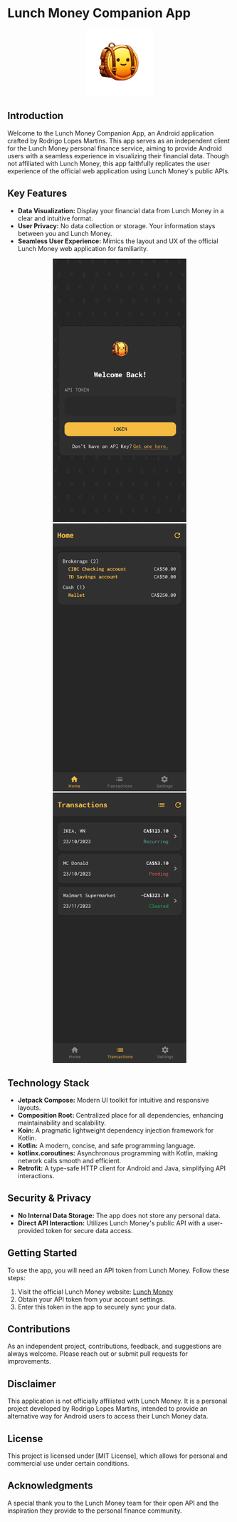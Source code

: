 # Lunch Money Companion App

<p align="center">
  <img src="https://github.com/Rodrigolmti/lunch_money_companion/blob/main/app/src/main/res/drawable/ic_coin.png" width="150" height="150">
</p>

## Introduction
Welcome to the Lunch Money Companion App, an Android application crafted by Rodrigo Lopes Martins. This app serves as an independent client for the Lunch Money personal finance service, aiming to provide Android users with a seamless experience in visualizing their financial data. Though not affiliated with Lunch Money, this app faithfully replicates the user experience of the official web application using Lunch Money's public APIs.

## Key Features
- **Data Visualization:** Display your financial data from Lunch Money in a clear and intuitive format.
- **User Privacy:** No data collection or storage. Your information stays between you and Lunch Money.
- **Seamless User Experience:** Mimics the layout and UX of the official Lunch Money web application for familiarity.

<p align="center">
  <img src="https://github.com/Rodrigolmti/lunch_money_companion/blob/main/images/screen_1.png" width="300">
  <img src="https://github.com/Rodrigolmti/lunch_money_companion/blob/main/images/screen_2.png" width="300">
  <img src="https://github.com/Rodrigolmti/lunch_money_companion/blob/main/images/screen_3.png" width="300">
</p>

## Technology Stack
- **Jetpack Compose:** Modern UI toolkit for intuitive and responsive layouts.
- **Composition Root:** Centralized place for all dependencies, enhancing maintainability and scalability.
- **Koin:** A pragmatic lightweight dependency injection framework for Kotlin.
- **Kotlin:** A modern, concise, and safe programming language.
- **kotlinx.coroutines:** Asynchronous programming with Kotlin, making network calls smooth and efficient.
- **Retrofit:** A type-safe HTTP client for Android and Java, simplifying API interactions.

## Security & Privacy
- **No Internal Data Storage:** The app does not store any personal data.
- **Direct API Interaction:** Utilizes Lunch Money's public API with a user-provided token for secure data access.

## Getting Started
To use the app, you will need an API token from Lunch Money. Follow these steps:
1. Visit the official Lunch Money website: [Lunch Money](https://my.lunchmoney.app/)
2. Obtain your API token from your account settings.
3. Enter this token in the app to securely sync your data.

## Contributions
As an independent project, contributions, feedback, and suggestions are always welcome. Please reach out or submit pull requests for improvements.

## Disclaimer
This application is not officially affiliated with Lunch Money. It is a personal project developed by Rodrigo Lopes Martins, intended to provide an alternative way for Android users to access their Lunch Money data.

## License
This project is licensed under [MIT License], which allows for personal and commercial use under certain conditions.

## Acknowledgments
A special thank you to the Lunch Money team for their open API and the inspiration they provide to the personal finance community.